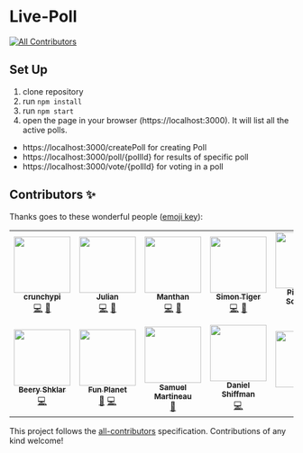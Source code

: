 # Live-Poll
<!-- ALL-CONTRIBUTORS-BADGE:START - Do not remove or modify this section -->
[![All Contributors](https://img.shields.io/badge/all_contributors-13-orange.svg?style=flat-square)](#contributors-)
<!-- ALL-CONTRIBUTORS-BADGE:END -->

## Set Up

1. clone repository
2. run `npm install`
3. run `npm start`
4. open the page in your browser (https://localhost:3000). It will list all the active polls.
* https://localhost:3000/createPoll for creating Poll
* https://localhost:3000/poll/{pollId} for results of specific poll
* https://localhost:3000/vote/{pollId} for voting in a poll



## Contributors ✨

Thanks goes to these wonderful people ([emoji key](https://allcontributors.org/docs/en/emoji-key)):

<!-- ALL-CONTRIBUTORS-LIST:START - Do not remove or modify this section -->
<!-- prettier-ignore-start -->
<!-- markdownlint-disable -->
<table>
  <tr>
    <td align="center"><a href="https://github.com/crunchypi"><img src="https://avatars2.githubusercontent.com/u/53178205?v=4" width="100px;" alt=""/><br /><sub><b>crunchypi</b></sub></a><br /><a href="https://github.com/CodingTrain/Live-Poll/commits?author=crunchypi" title="Code">💻</a> <a href="#ideas-crunchypi" title="Ideas, Planning, & Feedback">🤔</a></td>
    <td align="center"><a href="https://github.com/jriegraf"><img src="https://avatars1.githubusercontent.com/u/16071323?v=4" width="100px;" alt=""/><br /><sub><b>Julian</b></sub></a><br /><a href="https://github.com/CodingTrain/Live-Poll/commits?author=jriegraf" title="Code">💻</a> <a href="#ideas-jriegraf" title="Ideas, Planning, & Feedback">🤔</a></td>
    <td align="center"><a href="https://github.com/manthanabc"><img src="https://avatars2.githubusercontent.com/u/48511543?v=4" width="100px;" alt=""/><br /><sub><b>Manthan</b></sub></a><br /><a href="https://github.com/CodingTrain/Live-Poll/commits?author=manthanabc" title="Code">💻</a> <a href="#design-manthanabc" title="Design">🎨</a></td>
    <td align="center"><a href="https://simontiger.com"><img src="https://avatars1.githubusercontent.com/u/21979673?v=4" width="100px;" alt=""/><br /><sub><b>Simon Tiger</b></sub></a><br /><a href="https://github.com/CodingTrain/Live-Poll/commits?author=simon-tiger" title="Code">💻</a> <a href="#ideas-simon-tiger" title="Ideas, Planning, & Feedback">🤔</a></td>
    <td align="center"><a href="https://github.com/pieterdeschepper"><img src="https://avatars0.githubusercontent.com/u/4106097?v=4" width="100px;" alt=""/><br /><sub><b>Pieter De Schepper</b></sub></a><br /><a href="#design-pieterdeschepper" title="Design">🎨</a> <a href="https://github.com/CodingTrain/Live-Poll/commits?author=pieterdeschepper" title="Code">💻</a></td>
    <td align="center"><a href="https://github.com/D-T-666"><img src="https://avatars1.githubusercontent.com/u/35934791?v=4" width="100px;" alt=""/><br /><sub><b>Dimitri Tabatadze</b></sub></a><br /><a href="https://github.com/CodingTrain/Live-Poll/commits?author=D-T-666" title="Code">💻</a> <a href="#ideas-D-T-666" title="Ideas, Planning, & Feedback">🤔</a></td>
    <td align="center"><a href="https://github.com/ShawKai91"><img src="https://avatars3.githubusercontent.com/u/66273574?v=4" width="100px;" alt=""/><br /><sub><b>Shaw Kai</b></sub></a><br /><a href="https://github.com/CodingTrain/Live-Poll/commits?author=ShawKai91" title="Code">💻</a> <a href="#ideas-ShawKai91" title="Ideas, Planning, & Feedback">🤔</a></td>
  </tr>
  <tr>
    <td align="center"><a href="https://github.com/BeeryShklar"><img src="https://avatars3.githubusercontent.com/u/52495055?v=4" width="100px;" alt=""/><br /><sub><b>Beery Shklar</b></sub></a><br /><a href="https://github.com/CodingTrain/Live-Poll/commits?author=BeeryShklar" title="Code">💻</a></td>
    <td align="center"><a href="https://github.com/dipamsen"><img src="https://avatars2.githubusercontent.com/u/59444569?v=4" width="100px;" alt=""/><br /><sub><b>Fun Planet</b></sub></a><br /><a href="#ideas-dipamsen" title="Ideas, Planning, & Feedback">🤔</a> <a href="https://github.com/CodingTrain/Live-Poll/commits?author=dipamsen" title="Code">💻</a></td>
    <td align="center"><a href="https://smartineau.me"><img src="https://avatars3.githubusercontent.com/u/44237969?v=4" width="100px;" alt=""/><br /><sub><b>Samuel Martineau</b></sub></a><br /><a href="#ideas-Samuel-Martineau" title="Ideas, Planning, & Feedback">🤔</a></td>
    <td align="center"><a href="http://www.shiffman.net"><img src="https://avatars0.githubusercontent.com/u/191758?v=4" width="100px;" alt=""/><br /><sub><b>Daniel Shiffman</b></sub></a><br /><a href="https://github.com/CodingTrain/Live-Poll/commits?author=shiffman" title="Code">💻</a></td>
    <td align="center"><a href="https://github.com/johntalton"><img src="https://avatars1.githubusercontent.com/u/13648537?v=4" width="100px;" alt=""/><br /><sub><b>John</b></sub></a><br /><a href="#ideas-johntalton" title="Ideas, Planning, & Feedback">🤔</a></td>
    <td align="center"><a href="https://github.com/adriaan1313"><img src="https://avatars0.githubusercontent.com/u/19620346?v=4" width="100px;" alt=""/><br /><sub><b>Bunnygamers</b></sub></a><br /><a href="#ideas-adriaan1313" title="Ideas, Planning, & Feedback">🤔</a></td>
  </tr>
</table>

<!-- markdownlint-enable -->
<!-- prettier-ignore-end -->
<!-- ALL-CONTRIBUTORS-LIST:END -->

This project follows the [all-contributors](https://github.com/all-contributors/all-contributors) specification. Contributions of any kind welcome!
